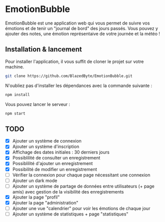 # EmotionBubble

EmotionBubble est une application web qui vous permet de suivre vos émotions et de tenir un "journal de bord" des jours passés. Vous pouvez y ajouter des notes, une émotion représentaive de votre journée et la météo !

## Installation & lancement

Pour installer l'application, il vous suffit de cloner le projet sur votre machine.
```bash
git clone https://github.com/BlazedByte/EmotionBubble.git
```

N'oubliez pas d'installer les dépendances avec la commande suivante :
```bash
npm install
```
Vous pouvez lancer le serveur :
```bash
npm start
```

## TODO
- [x] Ajouter un système de connexion
- [x] Ajouter un système d'inscription
- [x] Affichage des dates initiales : 30 derniers jours
- [x] Possiblilité de consulter un enregistrement
- [x] Possiblilité d'ajouter un enregistrement
- [x] Possibilité de modifier un enregistrement
- [ ] Vérifier la connexion pour chaque page nécessitant une connexion
- [ ] Ajouter un dark mode
- [ ] Ajouter un système de partage de données entre utilisateurs (+ page amis) avec gestion de la visibilité des enregistrements
- [x] Ajouter la page "profil"
- [x] Ajouter la page "administration"
- [ ] Ajouter une vue "calendrier" pour voir les émotions de chaque jour
- [ ] Ajouter un système de statistiques + page "statistiques"